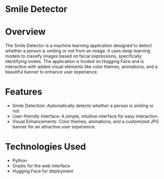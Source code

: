 # Smile Detector
# Overview
The Smile Detector is a machine learning application designed to detect whether a person is smiling or not from an image. It uses deep learning models to classify images based on facial expressions, specifically identifying smiles. The application is hosted on Hugging Face and is interactive with added visual elements like color themes, animations, and a beautiful banner to enhance user experience.

# Features
* Smile Detection: Automatically detects whether a person is smiling or not.
* User-friendly Interface: A simple, intuitive interface for easy interaction.
* Visual Enhancements: Color themes, animations, and a customized JPG banner for an attractive user experience.

# Technologies Used
* Python
* Gradio for the web interface
* Hugging Face for deployment
